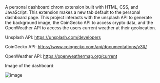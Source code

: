 A personal dashboard chrom extension built with HTML, CSS, and JavaScript. This extension makes a new tab default to the personal dashboard page. This project interacts with the unsplash API to generate the background image,
the CoinGecko API to access crypto data, and the OpenWeather API to access the users current weather at their geolocation.

Unsplash API: https://unsplash.com/developers

CoinGecko API: https://www.coingecko.com/api/documentations/v3#/

OpenWeather API: https://openweathermap.org/current

Image of the dashboard:

![image](https://github.com/NickGayda/Frontend-Career-Path/assets/54640052/ce6816ca-a870-4275-b9be-88386083044b)
